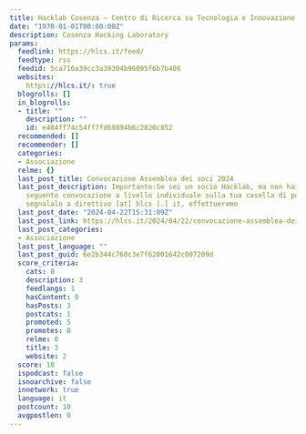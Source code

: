 ```yaml
---
title: Hacklab Cosenza – Centro di Ricerca su Tecnologia e Innovazione
date: "1970-01-01T00:00:00Z"
description: Cosenza Hacking Laboratory
params:
  feedlink: https://hlcs.it/feed/
  feedtype: rss
  feedid: 5ca716a39cc3a39304b96095f6b7b406
  websites:
    https://hlcs.it/: true
  blogrolls: []
  in_blogrolls:
  - title: ""
    description: ""
    id: e404ff74c54ff7fd69894b6c2820c852
  recommended: []
  recommender: []
  categories:
  - Associazione
  relme: {}
  last_post_title: Convocazione Assemblea dei soci 2024
  last_post_description: Importante:Se sei un socio Hacklab, ma non hai ricevuto la
    seguente convocazione a livello individuale sulla tua casella di posta elettronica,
    segnalalo a direttivo [at] hlcs [.] it, effettueremo
  last_post_date: "2024-04-22T15:31:09Z"
  last_post_link: https://hlcs.it/2024/04/22/convocazione-assemblea-dei-soci-2024/
  last_post_categories:
  - Associazione
  last_post_language: ""
  last_post_guid: 6e2b344c768c3e7f62001642c007209d
  score_criteria:
    cats: 0
    description: 3
    feedlangs: 1
    hasContent: 0
    hasPosts: 3
    postcats: 1
    promoted: 5
    promotes: 0
    relme: 0
    title: 3
    website: 2
  score: 18
  ispodcast: false
  isnoarchive: false
  innetwork: true
  language: it
  postcount: 10
  avgpostlen: 0
---
```


